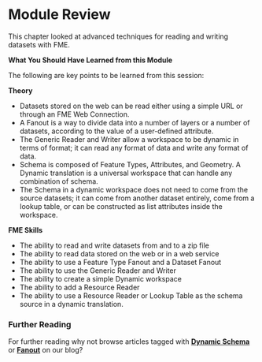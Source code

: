 # Module Review

This chapter looked at advanced techniques for reading and writing datasets with FME.

**What You Should Have Learned from this Module**

The following are key points to be learned from this session: 

**Theory**

- Datasets stored on the web can be read either using a simple URL or through an FME Web Connection. 
- A Fanout is a way to divide data into a number of layers or a number of datasets, according to the value of a user-defined attribute.
- The Generic Reader and Writer allow a workspace to be dynamic in terms of format; it can read any format of data and write any format of data.
- Schema is composed of Feature Types, Attributes, and Geometry. A Dynamic translation is a universal workspace that can handle any combination of schema.
- The Schema in a dynamic workspace does not need to come from the source datasets; it can come from another dataset entirely, come from a lookup table, or can be constructed as list attributes inside the workspace.

**FME Skills**

- The ability to read and write datasets from and to a zip file
- The ability to read data stored on the web or in a web service
- The ability to use a Feature Type Fanout and a Dataset Fanout
- The ability to use the Generic Reader and Writer
- The ability to create a simple Dynamic workspace
- The ability to add a Resource Reader
- The ability to use a Resource Reader or Lookup Table as the schema source in a dynamic translation.

### Further Reading ###

For further reading why not browse articles tagged with **[Dynamic Schema](blog.safe.com/tag/dynamic-schema/)** or **[Fanout](http://blog.safe.com/tag/fanout/)** on our blog? 
